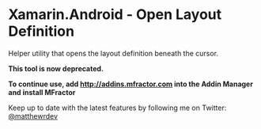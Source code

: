 # Xamarin.Android - Open Layout Definition
Helper utility that opens the layout definition beneath the cursor.

**This tool is now deprecated.**

**To continue use, add http://addins.mfractor.com into the Addin Manager and install MFractor**

Keep up to date with the latest features by following me on Twitter: [@matthewrdev](https://twitter.com/matthewrdev)
